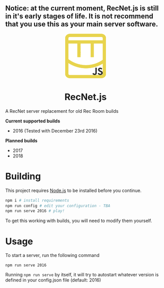 ## Notice: at the current moment, RecNet.js is still in it's early stages of life. It is not recommend that you use this as your main server software.

<div align="center">
<img src="./logo/coach-only.png" width="128px" height="140px" alt="A yellow Rec Room logo with the letters JS in the bottom right corner.">

# RecNet.js
</div>

A RecNet server replacement for old Rec Room builds

**Current supported builds**
- 2016 (Tested with December 23rd 2016)

**Planned builds**
- 2017
- 2018

# Building

This project requires [Node.js](https://nodejs.org/) to be installed before you continue.

```bash
npm i # install requirements
npm run config # edit your configuration - TBA
npm run serve 2016 # play!
```

To get this working with builds, you will need to modify them yourself.

# Usage

To start a server, run the following command

```
npm run serve 2016
```

Running `npm run serve` by itself, it will try to autostart whatever version is defined in your config.json file (default: 2016)